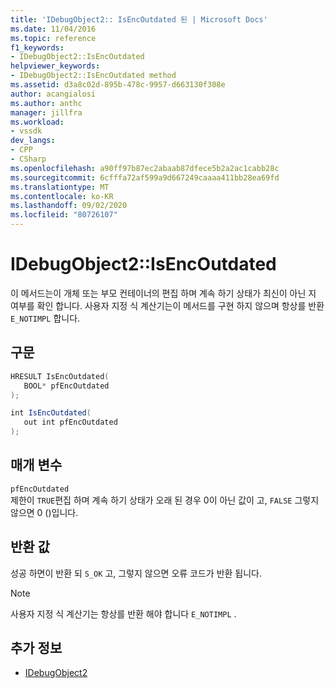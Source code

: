 ```yaml
---
title: 'IDebugObject2:: IsEncOutdated 된 | Microsoft Docs'
ms.date: 11/04/2016
ms.topic: reference
f1_keywords:
- IDebugObject2::IsEncOutdated
helpviewer_keywords:
- IDebugObject2::IsEncOutdated method
ms.assetid: d3a8c02d-895b-478c-9957-d663130f308e
author: acangialosi
ms.author: anthc
manager: jillfra
ms.workload:
- vssdk
dev_langs:
- CPP
- CSharp
ms.openlocfilehash: a90ff97b87ec2abaab87dfece5b2a2ac1cabb28c
ms.sourcegitcommit: 6cfffa72af599a9d667249caaaa411bb28ea69fd
ms.translationtype: MT
ms.contentlocale: ko-KR
ms.lasthandoff: 09/02/2020
ms.locfileid: "80726107"
---
```

# <a name="idebugobject2isencoutdated"></a>IDebugObject2::IsEncOutdated
이 메서드는이 개체 또는 부모 컨테이너의 편집 하며 계속 하기 상태가 최신이 아닌 지 여부를 확인 합니다. 사용자 지정 식 계산기는이 메서드를 구현 하지 않으며 항상를 반환 `E_NOTIMPL` 합니다.

## <a name="syntax"></a>구문

```cpp
HRESULT IsEncOutdated(
   BOOL* pfEncOutdated
);
```

```csharp
int IsEncOutdated(
   out int pfEncOutdated
);
```

## <a name="parameters"></a>매개 변수
`pfEncOutdated`\
제한이 `TRUE`편집 하며 계속 하기 상태가 오래 된 경우 0이 아닌 값이 고, `FALSE` 그렇지 않으면 0 ()입니다.

## <a name="return-value"></a>반환 값
 성공 하면이 반환 되 `S_OK` 고, 그렇지 않으면 오류 코드가 반환 됩니다.

> [!NOTE]
> 사용자 지정 식 계산기는 항상를 반환 해야 합니다 `E_NOTIMPL` .

## <a name="see-also"></a>추가 정보
- [IDebugObject2](../../../extensibility/debugger/reference/idebugobject2.md)
